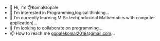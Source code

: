 - 👋 Hi, I’m @KomalGopale
- 👀 I’m interested in Programming,logical thinking...
- 🌱 I’m currently learning M.Sc.tech(Industrial Mathematics with computer application)...
- 💞️ I’m looking to collaborate on programming...
- 📫 How to reach me gopalekomal2018@gmail.com...

<!---
KomalGopale/KomalGopale is a ✨ special ✨ repository because its `README.md` (this file) appears on your GitHub profile.
You can click the Preview link to take a look at your changes.
--->
